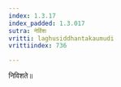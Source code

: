 ```yaml
---
index: 1.3.17
index_padded: 1.3.017
sutra: नेर्विशः
vritti: laghusiddhantakaumudi
vrittiindex: 736

---
```

निविशते॥